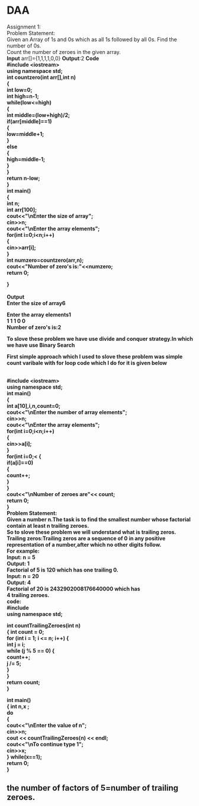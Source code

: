 # DAA 
Assignment 1:<br>
Problem Statement:<br> 
Given an Array of 1s and 0s which as all 1s followed by all 0s. Find the number of 0s. <br>
Count the number of zeroes in the given array.<br>
<b>Input</b> arr[]={1,1,1,1,0,0}
<b>Output</b>:2
<b>Code<b> <br>
#include &lt;iostream&gt;<br>
using namespace std;<br>
int countzero(int arr[],int n)<br>
{<br>
	int low=0;<br>
	int high=n-1;<br>
	while(low<=high)<br>
	{<br>
		int middle=(low+high)/2;<br>
		if(arr[middle]==1)<br>
		{<br>
			low=middle+1;<br>
		}<br>
		else<br>
		{<br>
			high=middle-1;<br>
		}<br>
	}<br>
	return n-low;<br>
}<br>
int main()<br>
{<br>
	int n;<br>
	int arr[100];<br>
	cout<<"\nEnter the size of array";<br>
	cin>>n;<br>
	cout<<"\nEnter the array elements";<br>
	for(int i=0;i<n;i++)<br>
	{<br>
		cin>>arr[i];<br>
	}<br>
	int numzero=countzero(arr,n);<br>
	cout<<"Number of zero's is:"<<numzero;<br>
	return 0;<br>
	
}<br>
<br>
<b>Output<b><br>
Enter the size of array6<br>

Enter the array elements1<br>
1
1
1
0
0<br>
Number of zero's is:2<br>
<p>To slove these problem we have use divide and conquer strategy.In which we have use <b>Binary Search</b></p>
<p>First simple approach which I used to slove these problem was simple count varibale with for loop code which I do for it is given below </p><br>
#include &lt;iostream&gt;<br>
using namespace std;<br>
int main()<br>
{ <br>
int a[10],i,n,count=0;<br>
cout<<"\nEnter the number of array elements";<br>
cin>>n;<br>
cout<<"\nEnter the array elements";<br>
for(int i=0;i&ltn;i++) <br>
{<br>
   cin>>a[i];	<br>	     
}<br>
for(int i=0;&lt<n;i++)<br>
{<br>
if(a[i]==0)<br>
{<br>
	count++;<br>
}<br>  		     
}<br>
cout<<"\nNumber of zeroes are"&lt&lt count; <br>
return 0;<br>
}<br>
Problem Statement:<br>
Given a number n.The task is to find the smallest number whose factorial contain at least n trailing zeroes.<br>
So to slove these problem we will understand what is trailing zeros.<br>
Trailing zeros:Trailing zeros are a sequence of 0 in any positive representation of a number,after which no other digits follow.<br>
For example:<br>
Input: n = 5<br>
Output: 1 <br>
Factorial of 5 is 120 which has one trailing 0.<br>
Input: n = 20<br>
Output: 4<br>
Factorial of 20 is 2432902008176640000 which has<br>
4 trailing zeroes.<br>
code:<br>
#include <iostream><br>
using namespace std;<br>
 
int countTrailingZeroes(int n)<br>
{
    int count = 0;<br>
    for (int i = 1; i <= n; i++) {<br>
        int j = i;<br>
        while (j % 5 == 0) {<br>
            count++;<br>
            j /= 5;<br>
        }<br>
    }<br>
    return count;<br>
}<br>
 
int main()<br>
{
    int n,x ;<br>
    do<br>
    {<br>
    cout<<"\nEnter the value of n";<br>
    cin>>n;<br>
    cout << countTrailingZeroes(n) << endl;<br>
    cout<<"\nTo continue type 1";<br>
    cin>>x;<br>
} while(x==1);<br>
    return 0;<br>
}
<h2>the number of factors of 5=number of trailing zeroes.</h2>









